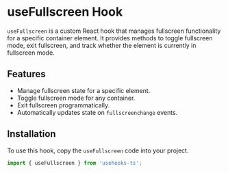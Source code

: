 # useFullscreen Hook

`useFullscreen` is a custom React hook that manages fullscreen functionality for a specific container element. It provides methods to toggle fullscreen mode, exit fullscreen, and track whether the element is currently in fullscreen mode.

## Features
- Manage fullscreen state for a specific element.
- Toggle fullscreen mode for any container.
- Exit fullscreen programmatically.
- Automatically updates state on `fullscreenchange` events.

## Installation
To use this hook, copy the `useFullscreen` code into your project.

```typescript
import { useFullscreen } from 'usehooks-ts';
